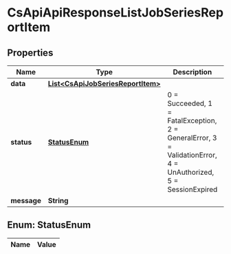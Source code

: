 
# CsApiApiResponseListJobSeriesReportItem

## Properties
Name | Type | Description | Notes
------------ | ------------- | ------------- | -------------
**data** | [**List&lt;CsApiJobSeriesReportItem&gt;**](CsApiJobSeriesReportItem.md) |  |  [optional]
**status** | [**StatusEnum**](#StatusEnum) | 0 &#x3D; Succeeded, 1 &#x3D; FatalException, 2 &#x3D; GeneralError, 3 &#x3D; ValidationError, 4 &#x3D; UnAuthorized, 5 &#x3D; SessionExpired |  [optional]
**message** | **String** |  |  [optional]


<a name="StatusEnum"></a>
## Enum: StatusEnum
Name | Value
---- | -----



